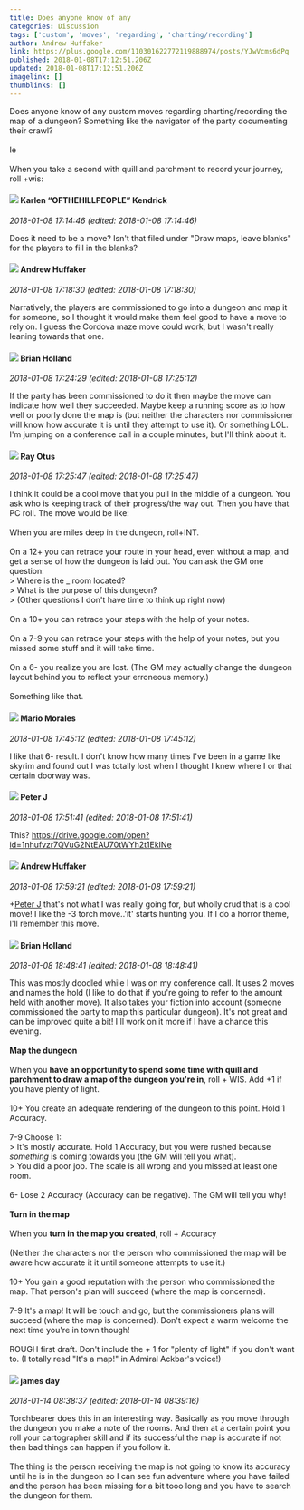 ```yaml
---
title: Does anyone know of any
categories: Discussion
tags: ['custom', 'moves', 'regarding', 'charting/recording']
author: Andrew Huffaker
link: https://plus.google.com/110301622772119888974/posts/YJwVcms6dPq
published: 2018-01-08T17:12:51.206Z
updated: 2018-01-08T17:12:51.206Z
imagelink: []
thumblinks: []
---
```


Does anyone know of any custom moves regarding charting/recording the map of a dungeon? Something like the navigator of the party documenting their crawl?<br /><br />Ie<br /><br />When you take a second with quill and parchment to record your journey, roll +wis: <br />
<div id='comment z13medgqhvrsil5xv04cftxpikirjhdp5mw0k'>
  <h4><img src='{{site.baseurl}}//images/avatars/108408137525442565511_photo.jpg'> Karlen “OFTHEHILLPEOPLE” Kendrick</h4>
      <p><cite>2018-01-08 17:14:46 (edited: 2018-01-08 17:14:46)</cite></p>
        <p>Does it need to be a move?  Isn&#39;t that filed under &quot;Draw maps, leave blanks&quot; for the players to fill in the blanks?</p>
</div>
        

<div id='comment z13medgqhvrsil5xv04cftxpikirjhdp5mw0k'>
  <h4><img src='{{site.baseurl}}//images/avatars/110301622772119888974_photo.jpg'> Andrew Huffaker</h4>
      <p><cite>2018-01-08 17:18:30 (edited: 2018-01-08 17:18:30)</cite></p>
        <p>Narratively, the players are commissioned to go into a dungeon and map it for someone, so I thought it would make them feel good to have a move to rely on. I guess the Cordova maze move could work, but I wasn&#39;t really leaning towards that one.</p>
</div>
        

<div id='comment z13medgqhvrsil5xv04cftxpikirjhdp5mw0k'>
  <h4><img src='{{site.baseurl}}//images/avatars/101824580455031797035_photo.jpg'> Brian Holland</h4>
      <p><cite>2018-01-08 17:24:29 (edited: 2018-01-08 17:25:12)</cite></p>
        <p>If the party has been commissioned to do it then maybe the move can indicate how well they succeeded. Maybe keep a running score as to how well or poorly done the map is (but neither the characters nor commissioner will know how accurate it is until they attempt to use it). Or something LOL. I&#39;m jumping on a conference call in a couple minutes, but I&#39;ll  think about it.</p>
</div>
        

<div id='comment z13medgqhvrsil5xv04cftxpikirjhdp5mw0k'>
  <h4><img src='{{site.baseurl}}//images/avatars/100495092599585582455_photo.jpg'> Ray Otus</h4>
      <p><cite>2018-01-08 17:25:47 (edited: 2018-01-08 17:25:47)</cite></p>
        <p>I think it could be a cool move that you pull in the middle of a dungeon. You ask who is keeping track of their progress/the way out. Then you have that PC roll. The move would be like:<br /><br />When you are miles deep in the dungeon, roll+INT. <br /><br />On a 12+ you can retrace your route in your head, even without a map, and get a sense of how the dungeon is laid out. You can ask the GM one question:<br />&gt; Where is the _ room located?<br />&gt; What is the purpose of this dungeon?<br />&gt; (Other questions I don&#39;t have time to think up right now)<br /><br />On a 10+ you can retrace your steps with the help of your notes.<br /><br />On a 7-9 you can retrace your steps with the help of your notes, but you missed some stuff and it will take time.<br /><br />On a 6- you realize you are lost. (The GM may actually change the dungeon layout behind you to reflect your erroneous memory.)<br /><br />Something like that.</p>
</div>
        

<div id='comment z13medgqhvrsil5xv04cftxpikirjhdp5mw0k'>
  <h4><img src='{{site.baseurl}}//images/avatars/115122509278280989195_photo.jpg'> Mario Morales</h4>
      <p><cite>2018-01-08 17:45:12 (edited: 2018-01-08 17:45:12)</cite></p>
        <p>I like that 6- result. I don&#39;t know how many times I&#39;ve been in a game like skyrim and found out I was totally lost when I thought I knew where I or that certain doorway was.</p>
</div>
        

<div id='comment z13medgqhvrsil5xv04cftxpikirjhdp5mw0k'>
  <h4><img src='{{site.baseurl}}//images/avatars/113692337653837882568_photo.jpg'> Peter J</h4>
      <p><cite>2018-01-08 17:51:41 (edited: 2018-01-08 17:51:41)</cite></p>
        <p>This? <a href="https://drive.google.com/open?id=1nhufvzr7QVuG2NtEAU70tWYh2t1EkINe" class="ot-anchor">https://drive.google.com/open?id=1nhufvzr7QVuG2NtEAU70tWYh2t1EkINe</a></p>
</div>
        

<div id='comment z13medgqhvrsil5xv04cftxpikirjhdp5mw0k'>
  <h4><img src='{{site.baseurl}}//images/avatars/110301622772119888974_photo.jpg'> Andrew Huffaker</h4>
      <p><cite>2018-01-08 17:59:21 (edited: 2018-01-08 17:59:21)</cite></p>
        <p><span class="proflinkWrapper"><span class="proflinkPrefix">+</span><a class="proflink" href="https://plus.google.com/113692337653837882568" oid="113692337653837882568">Peter J</a></span> that&#39;s not what I was really going for, but wholly crud that is a cool move! I like the -3 torch move..&#39;it&#39; starts hunting you. If I do a horror theme, I&#39;ll remember this move.</p>
</div>
        

<div id='comment z13medgqhvrsil5xv04cftxpikirjhdp5mw0k'>
  <h4><img src='{{site.baseurl}}//images/avatars/101824580455031797035_photo.jpg'> Brian Holland</h4>
      <p><cite>2018-01-08 18:48:41 (edited: 2018-01-08 18:48:41)</cite></p>
        <p>This was mostly doodled while I was on my conference call. It uses 2 moves and names the hold (I like to do that if you&#39;re going to refer to the amount held with another move). It also takes your fiction into account (someone commissioned the party to map this particular dungeon). It&#39;s not great and can be improved quite a bit! I&#39;ll work on it more if I have a chance this evening.<br /><br /><b>Map the dungeon</b><br /><br />When you <b>have an opportunity to spend some time with quill and parchment to draw a map of the dungeon you&#39;re in</b>, roll + WIS. Add +1 if you have plenty of light.<br /><br />10+ You create an adequate rendering of the dungeon to this point. Hold 1 Accuracy.<br /><br />7-9 Choose 1:<br /> &gt; It&#39;s mostly accurate. Hold 1 Accuracy, but you were rushed because <i>something</i> is coming towards you (the GM will tell you what).<br /> &gt; You did a poor job. The scale is all wrong and you missed at least one room.<br /><br />6- Lose 2 Accuracy (Accuracy can be negative). The GM will tell you why!<br /><br /><b>Turn in the map</b><br /><br />When you <b>turn in the map you created</b>, roll + Accuracy<br /><br />(Neither the characters nor the person who commissioned the map will be aware how accurate it it until someone attempts to use it.)<br /><br />10+ You gain a good reputation with the person who commissioned the map. That person&#39;s plan will succeed (where the map is concerned).<br /><br />7-9 It&#39;s a map! It will be touch and go, but the commissioners plans will succeed (where the map is concerned). Don&#39;t expect a warm welcome the next time you&#39;re in town though!<br /><br />ROUGH first draft. Don&#39;t include the + 1 for &quot;plenty of light&quot; if you don&#39;t want to. (I totally read &quot;It&#39;s a map!&quot; in Admiral Ackbar&#39;s voice!)</p>
</div>
        

<div id='comment z13medgqhvrsil5xv04cftxpikirjhdp5mw0k'>
  <h4><img src='{{site.baseurl}}//images/avatars/102471828307590489125_photo.jpg'> james day</h4>
      <p><cite>2018-01-14 08:38:37 (edited: 2018-01-14 08:39:16)</cite></p>
        <p>Torchbearer does this in an interesting way. Basically as you move through the dungeon you make a note of the rooms. And then at a certain point you roll your cartographer skill and if its successful the map is accurate if not then bad things can happen if you follow it.<br /><br />The thing is the person receiving the map is not going to know its accuracy until he is in the dungeon so I can see fun adventure where you have failed and the person has been missing for a bit tooo long and you have to search the dungeon for them.</p>
</div>
        